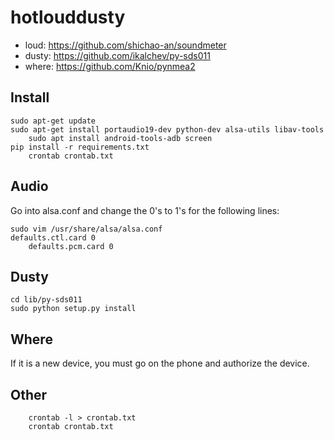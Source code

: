 # hotlouddusty

- loud: https://github.com/shichao-an/soundmeter
- dusty: https://github.com/ikalchev/py-sds011
- where: https://github.com/Knio/pynmea2

## Install

	sudo apt-get update
	sudo apt-get install portaudio19-dev python-dev alsa-utils libav-tools
        sudo apt install android-tools-adb screen
	pip install -r requirements.txt 
        crontab crontab.txt
	
## Audio

Go into alsa.conf and change the 0's to 1's for the following lines:

	sudo vim /usr/share/alsa/alsa.conf
	defaults.ctl.card 0
    	defaults.pcm.card 0

## Dusty

	cd lib/py-sds011
	sudo python setup.py install

## Where

If it is a new device, you must go on the phone and authorize the device.

## Other

        crontab -l > crontab.txt
        crontab crontab.txt
